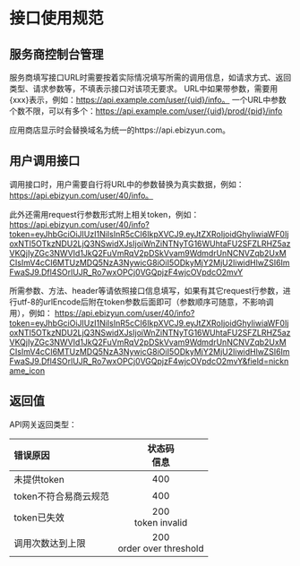 # 接口使用规范
## 服务商控制台管理
服务商填写接口URL时需要按着实际情况填写所需的调用信息，如请求方式、返回类型、请求参数等，不填表示接口对该项无要求。
URL中如果带参数，需要用{xxx}表示，例如：https://api.example.com/user/{uid}/info。
一个URL中参数个数不限，可以有多个：https://api.example.com/user/{uid}/prod/{pid}/info

应用商店显示时会替换域名为统一的https://api.ebizyun.com。

## 用户调用接口
调用接口时，用户需要自行将URL中的参数替换为真实数据，例如：https://api.ebizyun.com/user/40/info。

此外还需用request行参数形式附上相关token，例如：https://api.ebizyun.com/user/40/info?token=eyJhbGciOiJIUzI1NiIsInR5cCI6IkpXVCJ9.eyJtZXRoIjoidGhyIiwiaWF0IjoxNTI5OTkzNDU2LjQ3NSwidXJsIjoiWnZiNTNyTG16WUhtaFU2SFZLRHZ5azVKQjIyZGc3NWVId1JkQ2FuVmRqV2pDSkVvam9WdmdrUnNCNVZqb2UxMCIsImV4cCI6MTUzMDQ5NzA3NywicG8iOiI5ODkyMjY2MjU2IiwidHlwZSI6ImFwaSJ9.Dfl4SOrlUJR_Ro7wxOPCj0VGQpjzF4wjcOVpdcO2mvY

所需参数、方法、header等请依照接口信息填写，如果有其它request行参数，进行utf-8的urlEncode后附在token参数后面即可（参数顺序可随意，不影响调用），例如：
https://api.ebizyun.com/user/40/info?token=eyJhbGciOiJIUzI1NiIsInR5cCI6IkpXVCJ9.eyJtZXRoIjoidGhyIiwiaWF0IjoxNTI5OTkzNDU2LjQ3NSwidXJsIjoiWnZiNTNyTG16WUhtaFU2SFZLRHZ5azVKQjIyZGc3NWVId1JkQ2FuVmRqV2pDSkVvam9WdmdrUnNCNVZqb2UxMCIsImV4cCI6MTUzMDQ5NzA3NywicG8iOiI5ODkyMjY2MjU2IiwidHlwZSI6ImFwaSJ9.Dfl4SOrlUJR_Ro7wxOPCj0VGQpjzF4wjcOVpdcO2mvY&field=nickname_icon

## 返回值
API网关返回类型：

|错误原因|状态码<br/>信息|
|:------|:------:|
|未提供token|400|
|token不符合易商云规范|400|
|token已失效|200<br/>token invalid|
|调用次数达到上限|200<br/>order over threshold|
